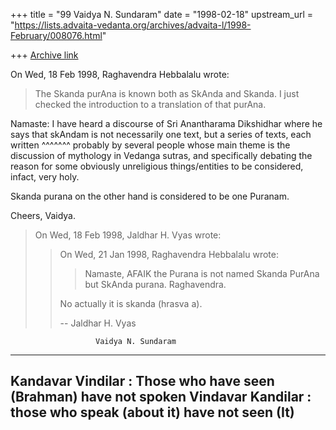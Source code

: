 +++
title = "99 Vaidya N. Sundaram"
date = "1998-02-18"
upstream_url = "https://lists.advaita-vedanta.org/archives/advaita-l/1998-February/008076.html"

+++
[Archive link](https://lists.advaita-vedanta.org/archives/advaita-l/1998-February/008076.html)

On Wed, 18 Feb 1998, Raghavendra Hebbalalu wrote:

> The Skanda purAna is known both as SkAnda and Skanda. I just checked the
> introduction to a translation of that purAna.
>

Namaste:
 I have heard a discourse of Sri Anantharama Dikshidhar where he says that
skAndam is not necessarily one text, but a series of texts, each written
^^^^^^^
probably by several people whose main theme is the discussion of mythology in
Vedanga sutras, and specifically debating the reason for some obviously
unreligious things/entities to be considered, infact, very holy.

 Skanda purana on the other hand is considered to be one Puranam.

Cheers,
Vaidya.

> On Wed, 18 Feb 1998, Jaldhar H. Vyas wrote:
>
> > On Wed, 21 Jan 1998, Raghavendra Hebbalalu wrote:
> >
> > > Namaste,
> > >         AFAIK the Purana is not named Skanda PurAna but SkAnda purana.
> > > Raghavendra.
> > >
> >
> > No actually it is skanda (hrasva a).
> >
> > --
> > Jaldhar H. Vyas <jaldhar at braincells.com>
> >
>



                       Vaidya N. Sundaram

------------------------------------------------------------------------
 Kandavar Vindilar      : Those who have seen (Brahman) have not spoken
  Vindavar Kandilar     :   those who speak (about it) have not seen (It)
------------------------------------------------------------------------

